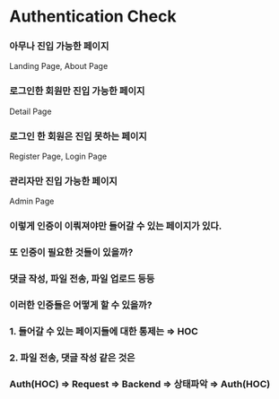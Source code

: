 # Authentication Check

### 아무나 진입 가능한 페이지

Landing Page, About Page

### 로그인한 회원만 진입 가능한 페이지

Detail Page

### 로그인 한 회원은 진입 못하는 페이지

Register Page, Login Page

### 관리자만 진입 가능한 페이지

Admin Page

### 이렇게 인증이 이뤄져야만 들어갈 수 있는 페이지가 있다.

### 또 인증이 필요한 것들이 있을까?

### 댓글 작성, 파일 전송, 파일 업로드 등등

### 이러한 인증들은 어떻게 할 수 있을까?

### 1. 들어갈 수 있는 페이지들에 대한 통제는 ⇒ HOC

### 2. 파일 전송, 댓글 작성 같은 것은

### Auth(HOC) ⇒ Request ⇒ Backend ⇒ 상태파악 ⇒ Auth(HOC)
